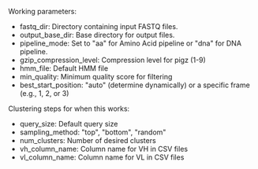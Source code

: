 Working parameters: 
- fastq_dir: Directory containing input FASTQ files.
- output_base_dir: Base directory for output files.
- pipeline_mode: Set to "aa" for Amino Acid pipeline or "dna" for DNA pipeline.
- gzip_compression_level: Compression level for pigz (1-9)
- hmm_file: Default HMM file
- min_quality: Minimum quality score for filtering
- best_start_position: "auto" (determine dynamically) or a specific frame (e.g., 1, 2, or 3)

Clustering steps for when this works: 
- query_size: Default query size
- sampling_method: "top", "bottom", "random"
- num_clusters: Number of desired clusters
- vh_column_name: Column name for VH in CSV files
- vl_column_name: Column name for VL in CSV files